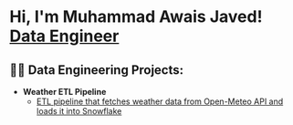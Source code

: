 <h1>Hi, I'm Muhammad Awais Javed! <br/><a href="https://github.com/joshmadakor1">Data Engineer</a><a href="https://www.linkedin.com/in/awaisjvd/"></a></h1>
<h2>👨‍💻 Data Engineering Projects:</h2>

- <b>Weather ETL Pipeline</b>
  - [ETL pipeline that fetches weather data from Open-Meteo API and loads it into Snowflake](https://github.com/your-username/weather-etl-pipeline)
